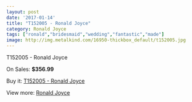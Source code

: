 ```yaml
---
layout: post
date: '2017-01-14'
title: "T152005 - Ronald Joyce"
category: Ronald Joyce
tags: ["ronald","bridesmaid","wedding","fantastic","made"]
image: http://img.metalkind.com/16950-thickbox_default/t152005.jpg
---
```

T152005 - Ronald Joyce

On Sales: **$356.99**
<a href="https://www.metalkind.com/en/ronald-joyce/7214-t152005.html"><amp-img layout="responsive" width="600" height="600" src="//img.metalkind.com/16950-thickbox_default/t152005.jpg" alt="T152005 - Ronald Joyce 0" /></a>
<a href="https://www.metalkind.com/en/ronald-joyce/7214-t152005.html"><amp-img layout="responsive" width="600" height="600" src="//img.metalkind.com/16951-thickbox_default/t152005.jpg" alt="T152005 - Ronald Joyce 1" /></a>
<a href="https://www.metalkind.com/en/ronald-joyce/7214-t152005.html"><amp-img layout="responsive" width="600" height="600" src="//img.metalkind.com/16952-thickbox_default/t152005.jpg" alt="T152005 - Ronald Joyce 2" /></a>

Buy it: [T152005 - Ronald Joyce](https://www.metalkind.com/en/ronald-joyce/7214-t152005.html "T152005 - Ronald Joyce")

View more: [Ronald Joyce](https://www.metalkind.com/en/110-ronald-joyce "Ronald Joyce")